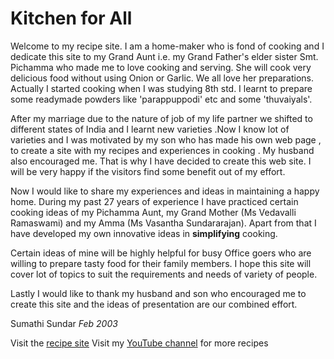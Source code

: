 # Kitchen for All

Welcome to my recipe site. I am a home-maker who is fond of cooking and I dedicate this site to my Grand Aunt i.e. my Grand Father's elder sister Smt. Pichamma who made me to love cooking and serving. She will cook very delicious food without using Onion or Garlic. We all love her preparations. Actually I started cooking when I was studying 8th std. I learnt to prepare some readymade powders like 'parappuppodi' etc and some 'thuvaiyals'.

After my marriage due to the nature of job of my life partner we shifted to different states of India and I learnt new varieties .Now I know lot of varieties and I was motivated by my son who has made his own web page , to create a site with my recipes and experiences in cooking . My husband also encouraged me. That is why I have decided to create this web site. I will be very happy if the visitors find some benefit out of my effort.

Now I would like to share my experiences and ideas in maintaining a happy home. During my past 27 years of experience I have practiced certain cooking ideas of my Pichamma Aunt, my Grand Mother (Ms Vedavalli Ramaswami) and my Amma (Ms Vasantha Sundararajan). Apart from that I have developed my own innovative ideas in **simplifying** cooking.

Certain ideas of mine will be highly helpful for busy Office goers who are willing to prepare tasty food for their family members. I hope this site will cover lot of topics to suit the requirements and needs of variety of people.

Lastly I would like to thank my husband and son who encouraged me to create this site and the ideas of presentation are our combined effort.

Sumathi Sundar
*Feb 2003*

Visit the [recipe site](https://kitchen4all.github.io/)
Visit my [YouTube channel](https://youtube.com/c/IdealFamily) for more recipes
